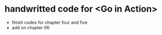 # handwritted code for \<Go in Action\>
  * finish codes for chapter four and five
  * add on chapter 06
  